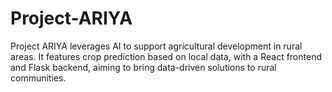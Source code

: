 # Project-ARIYA
Project ARIYA leverages AI to support agricultural development in rural areas. It features crop prediction based on local data, with a React frontend and Flask backend, aiming to bring data-driven solutions to rural communities.
